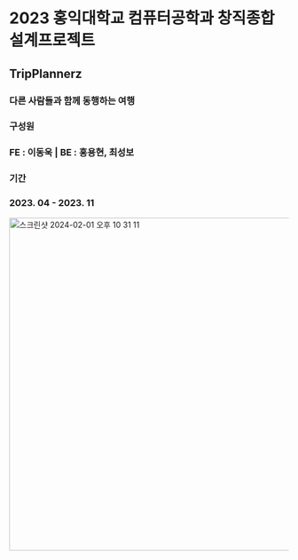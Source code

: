 # 2023 홍익대학교 컴퓨터공학과 창직종합설계프로젝트

## TripPlannerz
### 다른 사람들과 함께 동행하는 여행 

### 구성원 
### FE : 이동욱 | BE : 홍용현, 최성보 

### 기간
### 2023. 04 - 2023. 11

<img width="600" alt="스크린샷 2024-02-01 오후 10 31 11" src="https://github.com/GraudationProject2023/.github/assets/97590636/64cd6e7f-7dfc-4f07-82bf-639b3e607bad">
<!--

**Here are some ideas to get you started:**

🙋‍♀️ A short introduction - what is your organization all about?
🌈 Contribution guidelines - how can the community get involved?
👩‍💻 Useful resources - where can the community find your docs? Is there anything else the community should know?
🍿 Fun facts - what does your team eat for breakfast?
🧙 Remember, you can do mighty things with the power of [Markdown](https://docs.github.com/github/writing-on-github/getting-started-with-writing-and-formatting-on-github/basic-writing-and-formatting-syntax)
-->
